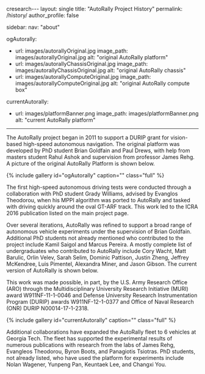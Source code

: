 cresearch---
layout: single
title: "AutoRally Project History"
permalink: /history/
author_profile: false

sidebar:
  nav: "about"

ogAutorally:
  - url: images/autorallyOriginal.jpg
    image_path: images/autorallyOriginal.jpg
    alt: "original AutoRally platform"
  - url: images/autorallyChassisOriginal.jpg
    image_path: images/autorallyChassisOriginal.jpg
    alt: "original AutoRally chassis"
  - url: images/autorallyComputeOriginal.jpg
    image_path: images/autorallyComputeOriginal.jpg
    alt: "original AutoRally compute box"

currentAutorally:
  - url: images/platformBanner.png
    image_path: images/platformBanner.png
    alt: "current AutoRally platform"
---

The AutoRally project began in 2011 to support a DURIP grant for vision-based high-speed autonomous navigation. The original platform was developed by PhD student Brian Goldfain and Paul Drews, with help from masters student Rahul Ashok and supervision from professor James Rehg. A picture of the original AutoRally Platform is shown below.

{% include gallery id="ogAutorally" caption="" class="full" %}

The first high-speed autonomous driving tests were conducted through a collaboration with PhD student Grady Williams, advised by Evanglos Theodorou, when his MPPI algorithm was ported to AutoRally and tasked with driving quickly around the oval GT-ARF track. This work led to the ICRA 2016 publication listed on the main project page. 

Over several iterations, AutoRally was refined to support a broad range of autonomous vehicle experiments under the supervision of Brian Goldfain. Additional PhD students not already mentioned who contributed to the project include Kamil Saigol and Marcus Pereira. A mostly complete list of undergraduates who contributed to AutoRally include Cory Wacht, Matt Barulic, Orlin Velev, Sarah Selim, Dominic Pattison, Justin Zheng, Jeffrey McKendree, Luis Pimentel, Alexandra Miner, and Jason Gibson. The current version of AutoRally is shown below.

This work was made possible, in part, by the U.S. Army Research Office (ARO) through the Multidisciplinary University Research Initiative (MURI) award W911NF-11-1-0046 and Defense University Research Instrumentation Program (DURIP) awards W911NF-12-1-0377 and Office of Naval Research (ONR) DURIP N00014-17-1-2318.

{% include gallery id="currentAutorally" caption="" class="full" %}

Additional collaborations have expanded the AutoRally fleet to 6 vehicles at Georgia Tech. The fleet has supported the experimental results of numerous publications with research from the labs of James Rehg, Evangleos Theodorou, Byron Boots, and Panagiotis Tsiotras. PhD students, not already listed, who have used the platform for experiments include Nolan Wagener, Yunpeng Pan, Keuntaek Lee, and Changxi You.


